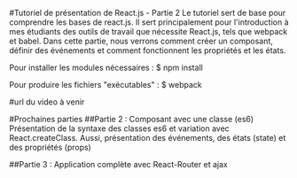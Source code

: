 #Tutoriel de présentation de React.js - Partie 2
Le tutoriel sert de base pour comprendre les bases de react.js. Il sert principalement pour l'introduction à mes étudiants des outils de 
travail que nécessite React.js, tels que webpack et babel.
Dans cette partie, nous verrons comment créer un composant, définir des événements et comment fonctionnent les propriétés et les états.

Pour installer les modules nécessaires :
$ npm install

Pour produire les fichiers "exécutables" : 
$ webpack

#url du video
à venir

#Prochaines parties
##Partie 2 : Composant avec une classe (es6) 
Présentation de la syntaxe des classes es6 et variation avec React.createClass. Aussi, présentation des événements, des états (state) et des propriétés (props)

##Partie 3 : Application complète avec React-Router et ajax

